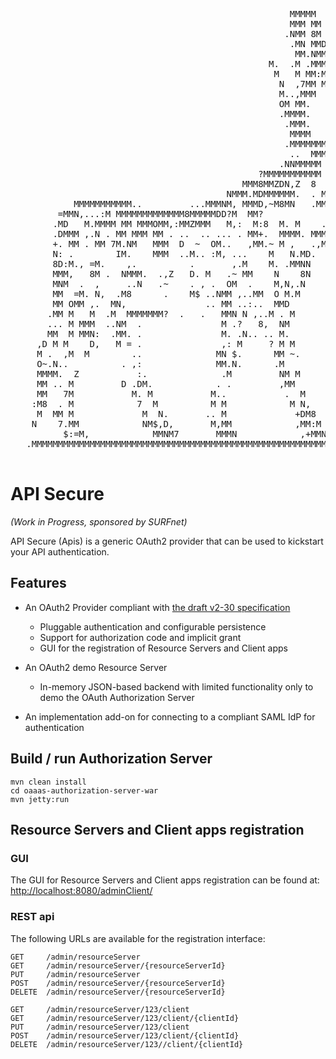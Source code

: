 <pre>


                                                     MMMMM    M. MM
                                                     MMM MM  MMM ,M.
                                                    .NMM 8M .MMM  O
                                                     .MN MMD.NMMMM
                                                      MM.NMMM. MMN.   :
                                                 M.  .M .MMMMD. MM   N
                                                  M   M MM:MMM  MM.  M
                                                   N  ,7MM MMMM ?M  M
                                                   M..,MMM   IM  M. M
                                                   OM MM.     .M.M,N
                                                   .MMMM.       :NM.
                                                    .MMM.      M MM
                                                     MMMM     M~MMM
                                                    .MMMMMMMMMMMM.M
                                                     ..  MMMMMM
                                                   .NNMMMMM   MM
                                               ?MMMMMMMMMMM    MM
                                            MMM8MMZDN,Z  8    MMMM
                                         NMMM.MDMMMMMM.  . M ,MMM.
            MMMMMMMMMMM..         ...MMMNM, MMMD,~M8MN   .MM,  . M
         =MMN,...:M MMMMMMMMMMMMM8MMMMMDD?M  MM?                  M
        .MD   M.MMMM MM MMMOMM,:MMZMMM   M,:  M:8  M. M    .M     .
        .DMMM ,.N . MM MMM MM . ..  .. ... . MM+.  MMMM. MMMMM.    N.
        +. MM . MM 7M.NM   MMM  D  ~  OM..   ,MM.~ M ,   .,M,. M  MM.
        N: .        IM.    MMM  ..M.. :M, ...    M   N.MD.     .,..
        8D:M., =M.    ,.          .       ,.M    M. .MMNN
        MMM,   8M .  NMMM.  .,Z   D. M   .~ MM    N    8N
        MNM  .  ,     ..N   .~    . , .  OM  .    M,N,.N
        MM  =M. N,  .M8      .    M$ ..NMM ,..MM  O M.M
        MM OMM ,.  MN,               .. MM ..:..  MMD
       .MM M   M  .M  MMMMMMM?  .   .   MMN N ,..M . M
       ... M MMM  ..NM  .               M .?   8,  NM
       MM  M MMN:  .MM. .               M. .N.. .. M.
     ,D M M    D,   M = .               ,: M     ? M M
     M .  ,M  M        ..              MN $.      MM ~.
     O~.N..          . ,:              MM.N.      .M
     MMMM.  Z           :.              .M         NM M
     MM .. M         D .DM.            . .         ,MM
     MM   7M           M. M           M..           .  M
    :M8  . M            7  M          M M            M N,
     M  MM M             M  N.       .. M             +DM8
    N    7.MM            NM$,D,       M,MM            ,MM:M
          $:=M,            MMNM7       MMMN            ,+MMN
   .MMMMMMMMMMMMMMMMMMMMMMMMMMMMMMMMMMMMMMMMMMMMMMMMMMMMMMMMMMMMMMMMMMMMMMMMZ

</pre>
API Secure
======
<em>(Work in Progress, sponsored by SURFnet)</em>

API Secure (Apis) is a generic OAuth2 provider that can be used to kickstart your API authentication.

Features
--------

- An OAuth2 Provider compliant with [the draft v2-30 specification](http://tools.ietf.org/html/draft-ietf-oauth-v2-30)
  * Pluggable authentication and configurable persistence
  * Support for authorization code and implicit grant
  * GUI for the registration of Resource Servers and Client apps

- An OAuth2 demo Resource Server
  * In-memory JSON-based backend with limited functionality only to demo the OAuth Authorization Server

- An implementation add-on for connecting to a compliant SAML IdP for authentication

## Build / run Authorization Server
    mvn clean install
    cd oaaas-authorization-server-war
    mvn jetty:run


## Resource Servers and Client apps registration
### GUI
The GUI for Resource Servers and Client apps registration can be found at:
[http://localhost:8080/adminClient/](http://localhost:8080/adminClient/)
### REST api
The following URLs are available for the registration interface:

    GET     /admin/resourceServer
    GET     /admin/resourceServer/{resourceServerId}
    PUT     /admin/resourceServer
    POST    /admin/resourceServer/{resourceServerId}
    DELETE  /admin/resourceServer/{resourceServerId}

    GET     /admin/resourceServer/123/client
    GET     /admin/resourceServer/123/client/{clientId}
    PUT     /admin/resourceServer/123/client
    POST    /admin/resourceServer/123/client/{clientId}
    DELETE  /admin/resourceServer/123//client/{clientId}
